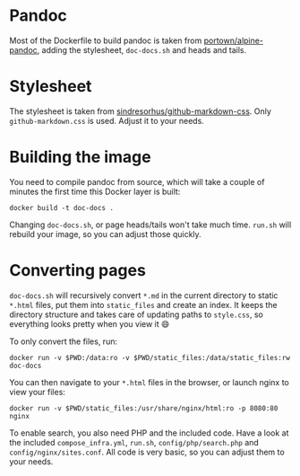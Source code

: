 # Pandoc

Most of the Dockerfile to build pandoc is taken from [portown/alpine-pandoc](https://github.com/portown/alpine-pandoc),
adding the stylesheet, `doc-docs.sh` and heads and tails.

# Stylesheet

The stylesheet is taken from [sindresorhus/github-markdown-css](https://github.com/sindresorhus/github-markdown-css).
Only `github-markdown.css` is used. Adjust it to your needs.

# Building the image

You need to compile pandoc from source, which will take a couple of minutes the first time this 
Docker layer is built:

`docker build -t doc-docs .`

Changing `doc-docs.sh`, or page heads/tails won't take much time. `run.sh` will rebuild your image,
so you can adjust those quickly.

# Converting pages

`doc-docs.sh` will recursively convert `*.md` in the current directory to static `*.html` 
files, put them into `static_files` and create an index. It keeps the directory structure and 
takes care of updating paths to `style.css`, so everything looks pretty when you view it :smile:

To only convert the files, run:

`docker run -v $PWD:/data:ro -v $PWD/static_files:/data/static_files:rw doc-docs`

You can then navigate to your `*.html` files in the browser, or launch nginx to view your files:

`docker run -v $PWD/static_files:/usr/share/nginx/html:ro -p 8080:80 nginx`

To enable search, you also need PHP and the included code. Have a look at the included
`compose_infra.yml`, `run.sh`, `config/php/search.php` and `config/nginx/sites.conf`. All code is
very basic, so you can adjust them to your needs.
